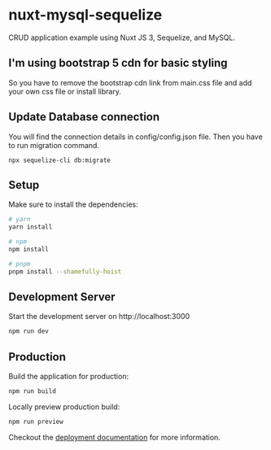 # nuxt-mysql-sequelize
CRUD application example using Nuxt JS 3, Sequelize, and MySQL.


## I'm using bootstrap 5 cdn for basic styling
So you have to remove the bootstrap cdn link from main.css file and add your own css file or install library.

## Update Database connection

You will find the connection details in config/config.json file. Then you have to run migration command.
```
npx sequelize-cli db:migrate
```



## Setup

Make sure to install the dependencies:

```bash
# yarn
yarn install

# npm
npm install

# pnpm
pnpm install --shamefully-hoist
```

## Development Server

Start the development server on http://localhost:3000

```bash
npm run dev
```

## Production

Build the application for production:

```bash
npm run build
```

Locally preview production build:

```bash
npm run preview
```

Checkout the [deployment documentation](https://v3.nuxtjs.org/guide/deploy/presets) for more information.
